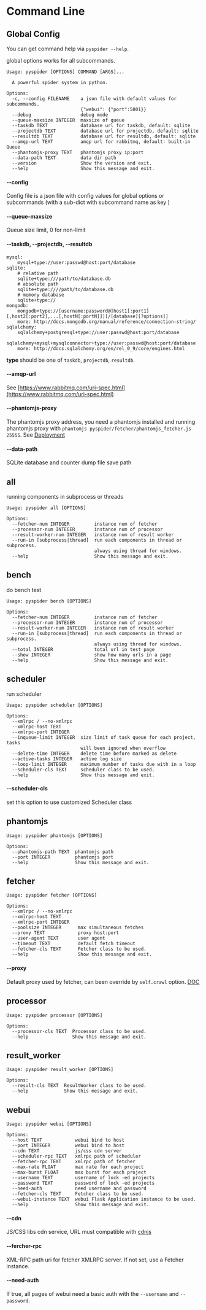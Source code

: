 Command Line
============

Global Config
-------------

You can get command help via `pyspider --help`.

global options works for all subcommands.

```
Usage: pyspider [OPTIONS] COMMAND [ARGS]...

  A powerful spider system in python.

Options:
  -c, --config FILENAME    a json file with default values for subcommands.
                           {"webui": {"port":5001}}
  --debug                  debug mode
  --queue-maxsize INTEGER  maxsize of queue
  --taskdb TEXT            database url for taskdb, default: sqlite
  --projectdb TEXT         database url for projectdb, default: sqlite
  --resultdb TEXT          database url for resultdb, default: sqlite
  --amqp-url TEXT          amqp url for rabbitmq, default: built-in Queue
  --phantomjs-proxy TEXT   phantomjs proxy ip:port
  --data-path TEXT         data dir path
  --version                Show the version and exit.
  --help                   Show this message and exit.
```

#### --config

Config file is a json file with config values for global options or subcommands (with a sub-dict with subcommand name as key )

#### --queue-maxsize

Queue size limit, 0 for non-limit

#### --taskdb, --projectdb, --resultdb

```
mysql:
    mysql+type://user:passwd@host:port/database
sqlite:
    # relative path
    sqlite+type:///path/to/database.db
    # absolute path
    sqlite+type:////path/to/database.db
    # memory database
    sqlite+type://
mongodb:
    mongodb+type://[username:password@]host1[:port1][,host2[:port2],...[,hostN[:portN]]][/[database][?options]]
    more: http://docs.mongodb.org/manual/reference/connection-string/
sqlalchemy:
    sqlalchemy+postgresql+type://user:passwd@host:port/database
    sqlalchemy+mysql+mysqlconnector+type://user:passwd@host:port/database
    more: http://docs.sqlalchemy.org/en/rel_0_9/core/engines.html
```

**type** should be one of `taskdb`, `projectdb`, `resultdb`.

#### --amqp-url

See [https://www.rabbitmq.com/uri-spec.html](https://www.rabbitmq.com/uri-spec.html)

#### --phantomjs-proxy

The phantomjs proxy address, you need a phantomjs installed and running phantomjs proxy with `phantomjs pyspider/fetcher/phantomjs_fetcher.js 25555`. See [Deployment](Deployment)

#### --data-path

SQLite database and counter dump file save path


all
---

running components in subprocess or threads

```
Usage: pyspider all [OPTIONS]

Options:
  --fetcher-num INTEGER         instance num of fetcher
  --processor-num INTEGER       instance num of processor
  --result-worker-num INTEGER   instance num of result worker
  --run-in [subprocess|thread]  run each components in thread or subprocess.
                                always using thread for windows.
  --help                        Show this message and exit.
```


bench
-----

do bench test

```
Usage: pyspider bench [OPTIONS]

Options:
  --fetcher-num INTEGER         instance num of fetcher
  --processor-num INTEGER       instance num of processor
  --result-worker-num INTEGER   instance num of result worker
  --run-in [subprocess|thread]  run each components in thread or subprocess.
                                always using thread for windows.
  --total INTEGER               total url in test page
  --show INTEGER                show how many urls in a page
  --help                        Show this message and exit.
```


scheduler
---------

run scheduler

```
Usage: pyspider scheduler [OPTIONS]

Options:
  --xmlrpc / --no-xmlrpc
  --xmlrpc-host TEXT
  --xmlrpc-port INTEGER
  --inqueue-limit INTEGER  size limit of task queue for each project, tasks
                           will been ignored when overflow
  --delete-time INTEGER    delete time before marked as delete
  --active-tasks INTEGER   active log size
  --loop-limit INTEGER     maximum number of tasks due with in a loop
  --scheduler-cls TEXT     scheduler class to be used.
  --help                   Show this message and exit.
```

#### --scheduler-cls

set this option to use customized Scheduler class

phantomjs
---------

```
Usage: pyspider phantomjs [OPTIONS]

Options:
  --phantomjs-path TEXT  phantomjs path
  --port INTEGER         phantomjs port
  --help                 Show this message and exit.
```

fetcher
-------

```
Usage: pyspider fetcher [OPTIONS]

Options:
  --xmlrpc / --no-xmlrpc
  --xmlrpc-host TEXT
  --xmlrpc-port INTEGER
  --poolsize INTEGER      max simultaneous fetches
  --proxy TEXT            proxy host:port
  --user-agent TEXT       user agent
  --timeout TEXT          default fetch timeout
  --fetcher-cls TEXT      Fetcher class to be used.
  --help                  Show this message and exit.
```

#### --proxy

Default proxy used by fetcher, can been override by `self.crawl` option. [DOC](apis/self.crawl/#fetch)


processor
---------

```
Usage: pyspider processor [OPTIONS]

Options:
  --processor-cls TEXT  Processor class to be used.
  --help                Show this message and exit.
```

result_worker
-------------

```
Usage: pyspider result_worker [OPTIONS]

Options:
  --result-cls TEXT  ResultWorker class to be used.
  --help             Show this message and exit.
```


webui
-----

```
Usage: pyspider webui [OPTIONS]

Options:
  --host TEXT            webui bind to host
  --port INTEGER         webui bind to host
  --cdn TEXT             js/css cdn server
  --scheduler-rpc TEXT   xmlrpc path of scheduler
  --fetcher-rpc TEXT     xmlrpc path of fetcher
  --max-rate FLOAT       max rate for each project
  --max-burst FLOAT      max burst for each project
  --username TEXT        username of lock -ed projects
  --password TEXT        password of lock -ed projects
  --need-auth            need username and password
  --fetcher-cls TEXT     Fetcher class to be used.
  --webui-instance TEXT  webui Flask Application instance to be used.
  --help                 Show this message and exit.
```

#### --cdn

JS/CSS libs cdn service, URL must compatible with [cdnjs](https://cdnjs.com/)

#### --fercher-rpc

XML-RPC path uri for fetcher XMLRPC server. If not set, use a Fetcher instance.

#### --need-auth

If true, all pages of webui need a basic auth with the `--username` and `--password`.
